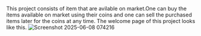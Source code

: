 This project consists of item that are avilable on market.One can buy the items available on market using their coins and one can sell the purchased items later for the coins at any time.
The welcome page of this project looks like this.
![Screenshot 2025-06-08 074216](https://github.com/user-attachments/assets/a464f81e-570b-456f-b6e6-830e68da8fea)

